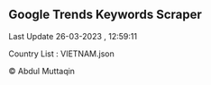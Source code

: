 

## Google Trends Keywords Scraper 
 
Last Update 26-03-2023 , 12:59:11

Country List :
VIETNAM.json



© Abdul Muttaqin 
